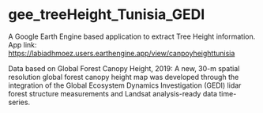 # gee_treeHeight_Tunisia_GEDI

A Google Earth Engine based application to extract Tree Height information. 
App link: https://labiadhmoez.users.earthengine.app/view/canpoyheighttunisia

Data based on Global Forest Canopy Height, 2019: A new, 30-m spatial resolution global forest canopy height map was developed through the integration of the Global Ecosystem Dynamics Investigation (GEDI) lidar forest structure measurements and Landsat analysis-ready data time-series. 
